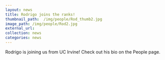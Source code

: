 ```yaml
---
layout: news
title: Rodrigo joins the ranks!
thumbnail_path:  /img/people/Rod_thumb2.jpg
image_path: /img/people/Rod2.jpg
external_url:
collection: news
categories: news
---
```


Rodrigo is joining us from UC Irvine! Check out his bio on the People page. 

